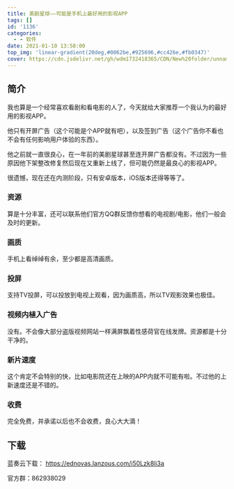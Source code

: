 ```yaml
---
title: 美剧星球——可能是手机上最好用的影视APP
tags: []
id: '1136'
categories:
  - - 软件
date: 2021-01-10 13:58:00
top_img: 'linear-gradient(20deg,#0062be,#925696,#cc426e,#fb0347)'
cover: https://cdn.jsdelivr.net/gh/wdm1732418365/CDN/New%20folder/unnamed.webp
---
```


## 简介

我也算是一个经常喜欢看剧和看电影的人了，今天就给大家推荐一个我认为的最好用的影视APP。

他只有开屏广告（这个可能是个APP就有吧），以及签到广告（这个广告你不看也不会有任何影响用户体验的东西）。

他之前就一直很良心，在一年前的美剧星球甚至连开屏广告都没有。不过因为一些原因他下架整改修复然后现在又重新上线了，但可能仍然是最良心的影视APP。

很遗憾，现在还在内测阶段，只有安卓版本，iOS版本还得等等了。

### 资源

算是十分丰富，还可以联系他们官方QQ群反馈你想看的电视剧/电影，他们一般会及时的更新。

### 画质
手机上看绰绰有余，至少都是高清画质。

### 投屏
支持TV投屏，可以投放到电视上观看，因为画质高，所以TV观影效果也极佳。

### 视频内植入广告
没有。不会像大部分盗版视频网站一样满屏飘着性感荷官在线发牌。资源都是十分干净的。

### 新片速度
这个肯定不会特别的快，比如电影院还在上映的APP内就不可能有啦。不过他的上新速度还是不错的。

### 收费

完全免费，并承诺以后也不会收费，良心大大滴！

## 下载
蓝奏云下载：
https://ednovas.lanzous.com/i50Lzk8li3a

官方群：862938029